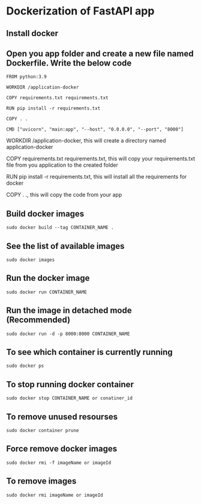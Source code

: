 # Dockerization of FastAPI app

## Install docker


## Open you app folder and create a new file named Dockerfile. Write the below code

    FROM python:3.9

    WORKDIR /application-docker

    COPY requirements.txt requirements.txt

    RUN pip install -r requirements.txt

    COPY . .

    CMD ["uvicorn", "main:app", "--host", "0.0.0.0", "--port", "8000"]
    
   WORKDIR /application-docker, this will create a directory named application-docker
    
   COPY requirements.txt requirements.txt, this will copy your requirements.txt file from you application to the created folder
    
   RUN pip install -r requirements.txt, this will install all the requirements for docker
    
   COPY . ., this will copy the code from your app


## Build docker images
    sudo docker build --tag CONTAINER_NAME .
  
  
## See the list of available images
    sudo docker images
    
    
## Run the docker image
    sudo docker run CONTAINER_NAME
    
    
## Run the image in detached mode (Recommended)
    sudo docker run -d -p 8000:8000 CONTAINER_NAME
    
    
## To see which container is currently running
    sudo docker ps
    
    
## To stop running docker container
    sudo docker stop CONTAINER_NAME or conatiner_id
    
    
## To remove unused resourses
    sudo docker container prune
    
    
## Force remove docker images
    sudo docker rmi -f imageName or imageId
    
    
## To remove images
    sudo docker rmi imageName or imageId
